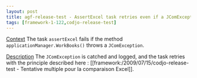 ```yaml
---
layout: post
title: agf-release-test - AssertExcel task retries even if a JComException is thrown
tags: [framework-1-122,codjo-release-test]
---
```

<u>Context</u>
The task ```assertExcel``` fails if the method ```applicationManager.WorkBooks()``` throws a ```JComException```.

<u>Description</u>
The ```JComException``` is catched and logged, and the task retries with the principle described here : [[framework:/2009/07/15/codjo-release-test - Tentative multiple pour la comparaison Excel]].